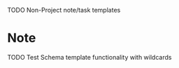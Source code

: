
TODO Non-Project note/task templates

# Note
TODO Test Schema template functionality with wildcards